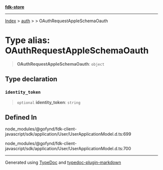 [**fdk-store**](../../../README.md)
***

[Index](../../../API.md) > [auth](../../README.md) > [<internal>](../README.md) > OAuthRequestAppleSchemaOauth

# Type alias: OAuthRequestAppleSchemaOauth

> **OAuthRequestAppleSchemaOauth**: `object`

## Type declaration

### `identity_token`

> `optional` **identity\_token**: `string`

## Defined In

node\_modules/@gofynd/fdk-client-javascript/sdk/application/User/UserApplicationModel.d.ts:699

node\_modules/@gofynd/fdk-client-javascript/sdk/application/User/UserApplicationModel.d.ts:700

***
Generated using [TypeDoc](https://typedoc.org/) and [typedoc-plugin-markdown](https://www.npmjs.com/package/typedoc-plugin-markdown)
